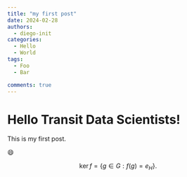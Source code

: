 ```yaml
---
title: "my first post"
date: 2024-02-28
authors:
  - diego-init
categories:
  - Hello
  - World
tags:
  - Foo
  - Bar

comments: true
---
```


# Hello Transit Data Scientists!

This is my first post.

:smile:

$$
\operatorname{ker} f=\{g\in G:f(g)=e_{H}\}{\mbox{.}}
$$